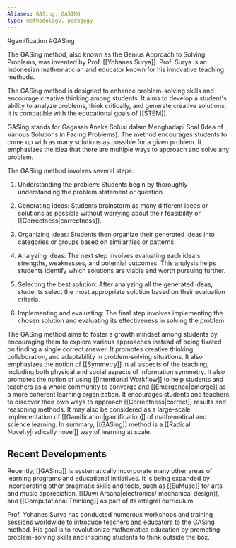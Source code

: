 ```yaml
---
Aliases: GASing, GASING
type: methodology, pedagogy
---
```

#gamification #GASing

The GASing method, also known as the Genius Approach to Solving Problems, was invented by Prof. [[Yohanes Surya]]. Prof. Surya is an Indonesian mathematician and educator known for his innovative teaching methods.

The GASing method is designed to enhance problem-solving skills and encourage creative thinking among students. It aims to develop a student's ability to analyze problems, think critically, and generate creative solutions. It is compatible with the educational goals of [[STEM]].

GASing stands for Gagasan Aneka Solusi dalam Menghadapi Soal (Idea of Various Solutions in Facing Problems). The method encourages students to come up with as many solutions as possible for a given problem. It emphasizes the idea that there are multiple ways to approach and solve any problem.

The GASing method involves several steps:

1. Understanding the problem: Students begin by thoroughly understanding the problem statement or question.

2. Generating ideas: Students brainstorm as many different ideas or solutions as possible without worrying about their feasibility or [[Correctness|correctness]].

3. Organizing ideas: Students then organize their generated ideas into categories or groups based on similarities or patterns.

4. Analyzing ideas: The next step involves evaluating each idea's strengths, weaknesses, and potential outcomes. This analysis helps students identify which solutions are viable and worth pursuing further.

5. Selecting the best solution: After analyzing all the generated ideas, students select the most appropriate solution based on their evaluation criteria.

6. Implementing and evaluating: The final step involves implementing the chosen solution and evaluating its effectiveness in solving the problem.

The GASing method aims to foster a growth mindset among students by encouraging them to explore various approaches instead of being fixated on finding a single correct answer. It promotes creative thinking, collaboration, and adaptability in problem-solving situations. It also emphasizes the notion of [[Symmetry]] in all aspects of the teaching, including both physical and social aspects of information symmetry. It also promotes the notion of using  [[Intentional Workflow]] to help students and teachers as a whole community to converge and [[Emergence|emerge]] as a more coherent learning organization. It encourages students and teachers to discover their own ways to approach [[Correctness|correct]] results and reasoning methods. It may also be considered as a large-scale implementation of [[Gamification|gamification]] of mathematical and science learning. In summary, [[GASing]] method is a [[Radical Novelty|radically novel]] way of learning at scale.

## Recent Developments
Recently, [[GASing]] is systematically incorporate many other areas of learning programs and educational initiatives. It is being expanded by incorporating other pragmatic skills and tools, such as [[EuMuse]] for arts and music appreciation, [[Duwi Arsana|electronics/ mechanical design]], and [[Computational Thinking]] as part of its integral curriculum 


Prof. Yohanes Surya has conducted numerous workshops and training sessions worldwide to introduce teachers and educators to the GASing method. His goal is to revolutionize mathematics education by promoting problem-solving skills and inspiring students to think outside the box.